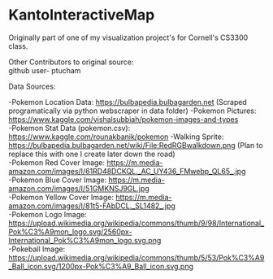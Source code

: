 # KantoInteractiveMap

Originally part of one of my visualization project's for Cornell's CS3300 class.

Other Contributors to original source:   
github user- ptucham

Data Sources: 

-Pokemon Location Data: https://bulbapedia.bulbagarden.net (Scraped programatically via python webscraper in data folder) 
-Pokemon Pictures: https://www.kaggle.com/vishalsubbiah/pokemon-images-and-types  
-Pokemon Stat Data (pokemon.csv): https://www.kaggle.com/rounakbanik/pokemon
-Walking Sprite: https://bulbapedia.bulbagarden.net/wiki/File:RedRGBwalkdown.png (Plan to replace this with one I create later down the road)  
-Pokemon Red Cover Image: https://m.media-amazon.com/images/I/61RD48DCKQL._AC_UY436_FMwebp_QL65_.jpg  
-Pokemon Blue Cover Image:  https://m.media-amazon.com/images/I/51GMKNSJ9GL.jpg   
-Pokemon Yellow Cover Image:  https://m.media-amazon.com/images/I/81t5-FAbDCL._SL1482_.jpg  
-Pokemon Logo Image: https://upload.wikimedia.org/wikipedia/commons/thumb/9/98/International_Pok%C3%A9mon_logo.svg/2560px-International_Pok%C3%A9mon_logo.svg.png   
-Pokeball Image: https://upload.wikimedia.org/wikipedia/commons/thumb/5/53/Pok%C3%A9_Ball_icon.svg/1200px-Pok%C3%A9_Ball_icon.svg.png   
